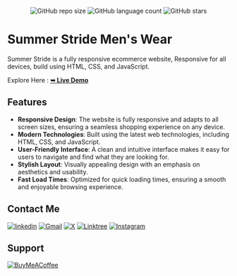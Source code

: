 <div align="center">
  
  ![GitHub repo size](https://img.shields.io/github/repo-size/divyanshdj/summerstride-eshop)
  ![GitHub language count](https://img.shields.io/github/languages/count/divyanshdj/summerstride-eshop)
  ![GitHub stars](https://img.shields.io/github/stars/divyanshdj/summerstride-eshop?style=social)

</div>
<div align="left">

  # Summer Stride Men's Wear

  Summer Stride is a fully responsive ecommerce website, Responsive for all devices, build using HTML, CSS, and JavaScript.

  Explore Here :   <a href="https://summer-stride-eshop.netlify.app/"><strong>➥ Live Demo</strong></a>

## Features

- **Responsive Design**: The website is fully responsive and adapts to all screen sizes, ensuring a seamless shopping experience on any device.
- **Modern Technologies**: Built using the latest web technologies, including HTML, CSS, and JavaScript.
- **User-Friendly Interface**: A clean and intuitive interface makes it easy for users to navigate and find what they are looking for.
- **Stylish Layout**: Visually appealing design with an emphasis on aesthetics and usability.
- **Fast Load Times**: Optimized for quick loading times, ensuring a smooth and enjoyable browsing experience.

</div>

<div align="left">

## Contact Me
  
  [![linkedin](https://img.shields.io/badge/linkedin-0A66C2?style=for-the-badge&logo=linkedin&logoColor=white)](https://www.linkedin.com/in/divyansh-jain-29712726b)
  [![Gmail](https://img.shields.io/badge/Gmail-D14836?style=for-the-badge&logo=gmail&logoColor=white)](mailto:divyanshjain749@gmail.com)
  [![X](https://img.shields.io/badge/X-%23000000.svg?style=for-the-badge&logo=X&logoColor=white)](https://twitter.com/divyansh_dj3)
  [![Linktree](https://img.shields.io/badge/linktree-1de9b6?style=for-the-badge&logo=linktree&logoColor=white)](https://linktr.ee/divyanshdj)
  [![Instagram](https://img.shields.io/badge/Instagram-%23E4405F.svg?style=for-the-badge&logo=Instagram&logoColor=white)](https://www.instagram.com/mr_divyansh_dj/)
  
</div>

## Support

[![BuyMeACoffee](https://img.shields.io/badge/Buy%20Me%20a%20Coffee-ffdd00?style=for-the-badge&logo=buy-me-a-coffee&logoColor=black)](https://buymeacoffee.com/djboss88347) 
  
